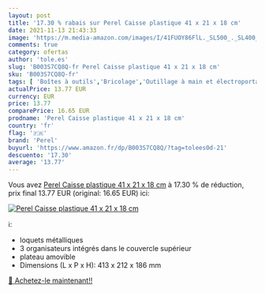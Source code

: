 ```yaml
---
layout: post
title: '17.30 % rabais sur Perel Caisse plastique 41 x 21 x 18 cm'
date: 2021-11-13 21:43:33
image: 'https://m.media-amazon.com/images/I/41FUOY86FlL._SL500_._SL400_.jpg'
comments: true
category: ofertas
author: 'tole.es'
slug: 'B003S7CQ8Q-fr Perel Caisse plastique 41 x 21 x 18 cm'
sku: 'B003S7CQ8Q-fr'
tags: [ 'Boîtes à outils','Bricolage','Outillage à main et électroportatif','Rangement des outils','perel','Électricité', ]
actualPrice: 13.77 EUR
currency: EUR
price: 13.77
comparePrice: 16.65 EUR
prodname: 'Perel Caisse plastique 41 x 21 x 18 cm'
country: 'fr'
flag: '🇫🇷'
brand: 'Perel'
buyurl: 'https://www.amazon.fr/dp/B003S7CQ8Q/?tag=tolees0d-21'
descuento: '17.30'
average: '13.77'
---
```


Vous avez [Perel Caisse plastique 41 x 21 x 18 cm](https://www.amazon.fr/dp/B003S7CQ8Q/?tag=tolees0d-21)  à  17.30 % de réduction, prix final  13.77 EUR (original: 16.65 EUR) ici:

[![Perel Caisse plastique 41 x 21 x 18 cm](https://m.media-amazon.com/images/I/41FUOY86FlL._SL500_._SL400_.jpg)](https://www.amazon.fr/dp/B003S7CQ8Q/?tag=tolees0d-21)

ℹ️:

- loquets métalliques
- 3 organisateurs intégrés dans le couvercle supérieur
- plateau amovible
- Dimensions (L x P x H): 413 x 212 x 186 mm

[🛒 Achetez-le maintenant!!](https://www.amazon.fr/dp/B003S7CQ8Q/?tag=tolees0d-21)
